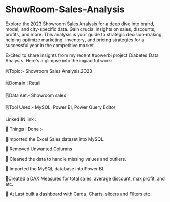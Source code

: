 # ShowRoom-Sales-Analysis

Explore the 2023 Showroom Sales Analysis for a deep dive into brand, model, and city-specific data. Gain crucial insights on sales, discounts, profits, and more. This analysis is your guide to strategic decision-making, helping optimize marketing, inventory, and pricing strategies for a successful year in the competitive market.

Excited to share insights from my recent #powerbi project Diabetes Data Analysis. Here's a glimpse into the impactful work:

🗒Topic:- Showroom Sales Analysis.2023

🗒Domain : Retail

🗒Data set:- Showroom sales

🗒Tool Used:- MySQL, Power BI, Power Query Editor


Linked IN link :

📝 Things I Done :-

🔹Imported the Excel Sales dataset into MySQL.

🔹 Removed Unwanted Columns

🔹 Cleaned the data to handle missing values and outliers.

🔹 Imported the MySQL database into Power BI.

🔹Created a DAX Measures for total sales, average discount, max profit, and etc.

🔹 At Last built a dashboard with Cards, Charts, slicers and Filters etc.
